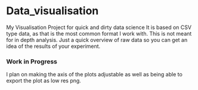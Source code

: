 # Data_visualisation
My Visualisation Project for quick and dirty data science
It is based on CSV type data, as that is the most common format I work with. 
This is not meant for in depth analysis. Just a quick overview of raw data so you can get an idea of the results of your experiment.


### Work in Progress ###

I plan on making the axis of the plots adjustable as well as being able to export the plot as low res png.
